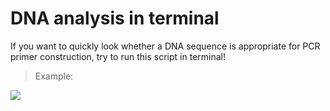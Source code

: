 # DNA analysis in terminal

If you want to quickly look whether a DNA sequence is appropriate for PCR primer construction, try to run this script in terminal!

> Example: 
<html>
  <img src="https://raw.githubusercontent.com/ying-li-python/DNA_analyze/master/Images/Example.png">
  <html>
